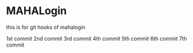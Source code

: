 # MAHALogin
this is for git hooks  of mahalogin

1st commit
2nd commit
3rd commit
4th commit
5th commit
6th commit
7th commit

